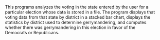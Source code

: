 This programs analyzes the voting in the state entered by the user for a particular election
whose data is stored in a file. The program displays that voting data from that state by district
in a stacked bar chart, displays the statistics by district used to determine gerrymandering,
and computes whether there was gerrymandering in this election in favor of the Democrats or Republicans.
